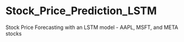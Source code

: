 # Stock_Price_Prediction_LSTM
Stock Price Forecasting with an LSTM model - AAPL, MSFT, and META stocks
